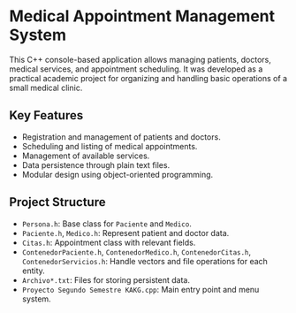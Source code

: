 # Medical Appointment Management System

This C++ console-based application allows managing patients, doctors, medical services, and appointment scheduling. It was developed as a practical academic project for organizing and handling basic operations of a small medical clinic.

## Key Features

- Registration and management of patients and doctors.
- Scheduling and listing of medical appointments.
- Management of available services.
- Data persistence through plain text files.
- Modular design using object-oriented programming.

## Project Structure

- `Persona.h`: Base class for `Paciente` and `Medico`.
- `Paciente.h`, `Medico.h`: Represent patient and doctor data.
- `Citas.h`: Appointment class with relevant fields.
- `ContenedorPaciente.h`, `ContenedorMedico.h`, `ContenedorCitas.h`, `ContenedorServicios.h`: Handle vectors and file operations for each entity.
- `Archivo*.txt`: Files for storing persistent data.
- `Proyecto Segundo Semestre KAKG.cpp`: Main entry point and menu system.

